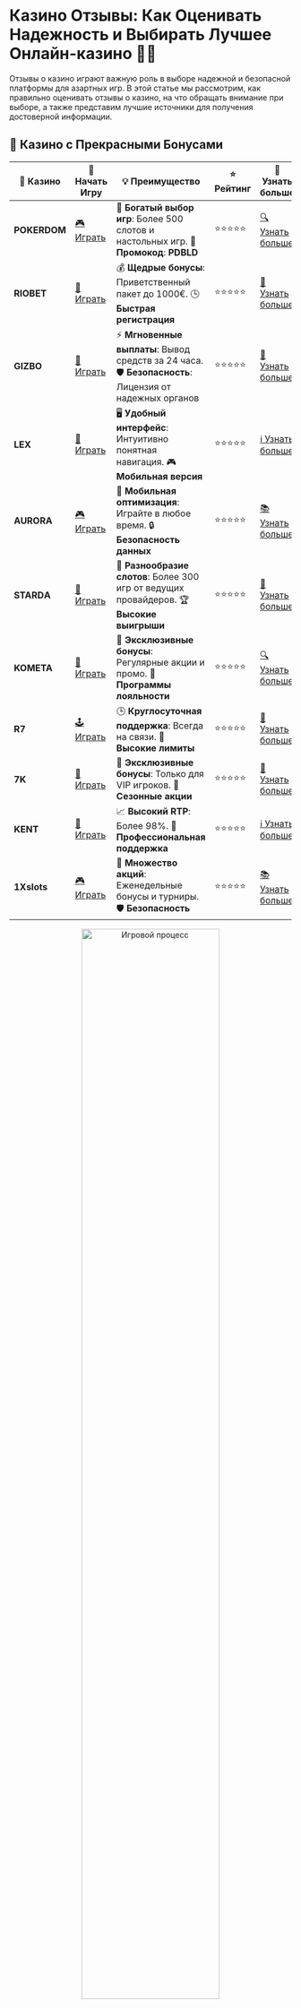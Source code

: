 # Казино Отзывы: Как Оценивать Надежность и Выбирать Лучшее Онлайн-казино 🎰📝

Отзывы о казино играют важную роль в выборе надежной и безопасной платформы для азартных игр. В этой статье мы рассмотрим, как правильно оценивать отзывы о казино, на что обращать внимание при выборе, а также представим лучшие источники для получения достоверной информации.

## 🌟 Казино с Прекрасными Бонусами

| 🎲 **Казино** | 🔗 **Начать Игру** | 💡 **Преимущество** | ⭐ **Рейтинг** | 🔗 **Узнать больше** |
|--------------|---------------------|---------------------|----------------|----------------------|
| **POKERDOM**  | [🎮 Играть](https://brandplay.link/4k77v2yx) | 🎉 **Богатый выбор игр**: Более 500 слотов и настольных игр. 🎁 **Промокод**: **PDBLD** | ⭐⭐⭐⭐⭐ | [🔍 Узнать больше](https://brandplay.link/4k77v2yx) |
| **RIOBET**    | [🎰 Играть](https://brandplay.link/7xBLTPyj) | 💰 **Щедрые бонусы**: Приветственный пакет до 1000€. 🕒 **Быстрая регистрация** | ⭐⭐⭐⭐⭐ | [📖 Узнать больше](https://brandplay.link/7xBLTPyj) |
| **GIZBO**     | [🎲 Играть](https://brandplay.link/bprXw4YV) | ⚡ **Мгновенные выплаты**: Вывод средств за 24 часа. 🛡️ **Безопасность**: Лицензия от надежных органов | ⭐⭐⭐⭐⭐ | [📝 Узнать больше](https://brandplay.link/bprXw4YV) |
| **LEX**       | [🤑 Играть](https://brandplay.link/zW4hdDFV) | 🖥️ **Удобный интерфейс**: Интуитивно понятная навигация. 🎮 **Мобильная версия** | ⭐⭐⭐⭐⭐ | [ℹ️ Узнать больше](https://brandplay.link/zW4hdDFV) |
| **AURORA**    | [🎮 Играть](https://10trafic-stat2.com/click/668546556bcc6313411604bd/6766/13032/subaccount) | 📱 **Мобильная оптимизация**: Играйте в любое время. 🔒 **Безопасность данных** | ⭐⭐⭐⭐⭐ | [📚 Узнать больше](https://10trafic-stat2.com/click/668546556bcc6313411604bd/6766/13032/subaccount) |
| **STARDА**    | [🎯 Играть](https://brandplay.link/fB7xwRFL) | 🎰 **Разнообразие слотов**: Более 300 игр от ведущих провайдеров. 🏆 **Высокие выигрыши** | ⭐⭐⭐⭐⭐ | [🔎 Узнать больше](https://brandplay.link/fB7xwRFL) |
| **KOMETA**    | [🎰 Играть](https://brandplay.link/8ZymQJV8) | 🎁 **Эксклюзивные бонусы**: Регулярные акции и промо. 🔄 **Программы лояльности** | ⭐⭐⭐⭐⭐ | [🔍 Узнать больше](https://brandplay.link/8ZymQJV8) |
| **R7**        | [🕹️ Играть](https://brandplay.link/bMd3Yjsw) | 🕒 **Круглосуточная поддержка**: Всегда на связи. 💸 **Высокие лимиты** | ⭐⭐⭐⭐⭐ | [📖 Узнать больше](https://brandplay.link/bMd3Yjsw) |
| **7K**        | [🎲 Играть](https://brandplay.link/BvQyFShp) | 🌟 **Эксклюзивные бонусы**: Только для VIP игроков. 🎉 **Сезонные акции** | ⭐⭐⭐⭐⭐ | [📝 Узнать больше](https://brandplay.link/BvQyFShp) |
| **KENT**      | [🤑 Играть](https://brandplay.link/Fv2WP3js) | 📈 **Высокий RTP**: Более 98%. 💼 **Профессиональная поддержка** | ⭐⭐⭐⭐⭐ | [ℹ️ Узнать больше](https://brandplay.link/Fv2WP3js) |
| **1Xslots**   | [🎮 Играть](https://brandplay.link/hSB1khtr) | 🎉 **Множество акций**: Еженедельные бонусы и турниры. 🛡️ **Безопасность** | ⭐⭐⭐⭐⭐ | [📚 Узнать больше](https://brandplay.link/hSB1khtr) |

<div align="center"> <img src="https://i.pinimg.com/originals/1d/b3/25/1db325483acbe642c6d4e6fdd73a4988.gif" alt="Игровой процесс" width="70%"> </div>
---

## 🚀 Быстрые Выигрыши и Поддержка

| 🎲 **Казино** | 🔗 **Начать Игру** | 💡 **Преимущество** | ⭐ **Рейтинг** | 🔗 **Узнать больше** |
|--------------|---------------------|---------------------|----------------|----------------------|
| **GAMA**      | [🎯 Играть](https://brandplay.link/j6NMKsDz) | 🔍 **Интуитивный интерфейс**: Легкость использования. 🏅 **Престижные турниры** | ⭐⭐⭐⭐☆ | [🔎 Узнать больше](https://brandplay.link/j6NMKsDz) |
| **ONION**     | [🎰 Играть](https://brandplay.link/zBGRVpQ9) | 🤑 **Низкие ставки**: Идеально для начинающих. 🔄 **Быстрые выводы** | ⭐⭐⭐⭐☆ | [🔍 Узнать больше](https://brandplay.link/zBGRVpQ9) |
| **ЧЕМПИОН**   | [🕹️ Играть](https://temon-gter.cfd/go/lRq?p80412p304504pcc44t17455) | 🏅 **Лояльная программа**: Награды за активность. 🎁 **Ежемесячные бонусы** | ⭐⭐⭐⭐☆ | [📖 Узнать больше](https://temon-gter.cfd/go/lRq?p80412p304504pcc44t17455) |
| **VAVADA**    | [🎲 Играть](https://vavadapartner.pro/?promo=ea5c9275-6854-4505-94fc-95ab18221945-linkb2) | 🚀 **Быстрая регистрация**: Начните играть мгновенно. 🔐 **Безопасные транзакции** | ⭐⭐⭐⭐☆ | [📝 Узнать больше](https://vavadapartner.pro/?promo=ea5c9275-6854-4505-94fc-95ab18221945-linkb2) |
| **FRIENDS**   | [🤑 Играть](https://gofriends.mba/linkb2) | 🤝 **Социальные игры**: Играйте с друзьями. 🌐 **Мультиплатформенность** | ⭐⭐⭐⭐☆ | [ℹ️ Узнать больше](https://gofriends.mba/linkb2) |
| **1WIN**      | [🎮 Играть](https://brandplay.link/smXVpBbG) | 🏆 **Спортивные ставки**: Широкий выбор видов спорта. 💵 **Высокие коэффициенты** | ⭐⭐⭐⭐☆ | [📚 Узнать больше](https://brandplay.link/smXVpBbG) |
| **DRIP**      | [🎯 Играть](https://drp-ircp01.com/c07e6a3db) | 🌐 **Инновационные игры**: Новейшие игровые технологии. 🛡️ **Высокая безопасность** | ⭐⭐⭐⭐☆ | [🔎 Узнать больше](https://drp-ircp01.com/c07e6a3db) |
| **JOYCASINO** | [🎰 Играть](https://rpc30.call2me.pro/?/ru/registration?apkpop=0&partner=p24970p3291217pc98f) | 🎁 **Приятные бонусы**: Ежедневные акции и подарки. 🕹️ **Разнообразие игр** | ⭐⭐⭐⭐☆ | [🔍 Узнать больше](https://rpc30.call2me.pro/?/ru/registration?apkpop=0&partner=p24970p3291217pc98f) |
| **PLAYFORTUNA** | [🎮 Играть](https://fortunapromo.net/alt/playfortuna/registration?0dc4a9362a71feb7e3f165fb8e766f70) | 🎉 **Регулярные акции**: Бонусы, фриспины и многое другое. 🏅 **Турниры** | ⭐⭐⭐⭐☆ | [📚 Узнать больше](https://fortunapromo.net/alt/playfortuna/registration?0dc4a9362a71feb7e3f165fb8e766f70) |
| **SYKAA**     | [🤑 Играть](https://s-two-way.com/?source=linkb2&pid=30697) | 💸 **Доступные ставки**: Идеально для новичков. 🎁 **Щедрые бонусы** | ⭐⭐⭐⭐☆ | [🔍 Узнать больше](https://s-two-way.com/?source=linkb2&pid=30697) |

<div align="center"> <img src="https://i.pinimg.com/originals/1d/b3/25/1db325483acbe642c6d4e6fdd73a4988.gif" alt="Игровой процесс" width="70%"> </div>

![Казино Отзывы](https://i.pinimg.com/originals/a9/29/6e/a9296ea1cf6a7c20a985e593451f0323.png)

## Что Такое Казино Отзывы? 🧐

Казино отзывы — это мнения и оценки реальных игроков о различных онлайн-казино. Они могут включать информацию о качестве обслуживания, разнообразии игр, бонусах, методах оплаты и выводе средств, а также о безопасности и честности казино.

### Виды Казино Отзывов 📋

1. **Текстовые Отзывы** 📝  
   Подробные описания опыта игроков, включая плюсы и минусы казино.

2. **Видео Отзывы** 🎥  
   Видеообзоры и рекомендации от блогеров и стримеров.

3. **Рейтинги и Сравнения** 📊  
   Сводные оценки различных казино по нескольким критериям.

## Почему Важно Читать Отзывы о Казино? 🎯

1. **Определение Надежности** 🔒  
   Отзывы помогают понять, насколько казино надежно и безопасно для игры.

2. **Оценка Ассортимента Игр** 🎮  
   Узнайте, какие игры предлагает казино и насколько они разнообразны.

3. **Информация о Бонусах** 🎁  
   Понять, насколько выгодны бонусные предложения и условия их отыгрыша.

4. **Качество Поддержки Клиентов** 📞  
   Оценить, насколько оперативно и профессионально казино отвечает на вопросы игроков.

## Как Оценивать Отзывы о Казино? 🕵️‍♂️

### 1. **Честность и Прозрачность** ✨

Ищите отзывы, которые предоставляют честную и объективную информацию. Избегайте отзывов, которые выглядят слишком положительно или негативно без конкретных оснований.

### 2. **Количество Отзывов** 📈

Большое количество отзывов может свидетельствовать о популярности казино. Однако важно учитывать и качество отзывов, а не только их количество.

### 3. **Разнообразие Источников** 🌐

Читайте отзывы с разных платформ, таких как специализированные сайты, форумы, социальные сети и видеообзоры. Это поможет получить более полную картину о казино.

### 4. **Дата Отзывов** 📅

Проверяйте дату публикации отзывов. Актуальные отзывы важнее, так как они отражают текущую ситуацию в казино.

### 5. **Соотношение Плюсов и Минусов** ⚖️

Отличные отзывы обычно содержат как положительные, так и отрицательные аспекты. Это показывает, что отзыв основывается на реальном опыте.

## Популярные Источники для Чтения Отзывов о Казино 🌟

### 1. **Специализированные Сайты** 🖥️

Сайты, такие как **Casino.org**, **AskGamblers**, и **Trustpilot**, предлагают подробные обзоры и рейтинги различных онлайн-казино.

### 2. **Форумы и Сообщества** 🗨️

Форумы, такие как **Forum Casinomeister** или группы в социальных сетях, позволяют обсуждать опыт с другими игроками и получать рекомендации.

### 3. **Блоги и Видеообзоры** 🎬

Многие блогеры и стримеры создают контент, посвященный обзорам казино, делясь своим опытом и советами.

### 4. **Отзывы на Сайтах Казино** 🏢

Некоторые казино публикуют отзывы своих игроков на собственных сайтах. Однако стоит быть осторожным, так как эти отзывы могут быть отфильтрованы.

## Лучшие Онлайн-казино по Отзывам в 2024 Году 🏅

### 1. **Pokerdom** 🃏

- **Описание**: Одно из самых популярных казино среди белорусских игроков.
- **Плюсы**: Широкий выбор игр, щедрые бонусы, быстрая поддержка клиентов.
- **Минусы**: Ограниченное количество живых дилеров.

### 2. **Riobet** 🎰

- **Описание**: Казино с отличной репутацией и множеством акций.
- **Плюсы**: Большой ассортимент слотов и настольных игр, регулярные промо-акции.
- **Минусы**: Некоторое количество задержек при выводе средств.

### 3. **Gizbo** 💸

- **Описание**: Новое казино на рынке, быстро завоевавшее популярность.
- **Плюсы**: Щедрые бездепозитные бонусы, разнообразие платежных методов.
- **Минусы**: Относительно небольшой выбор игр с живыми дилерами.

### 4. **LEX** 🎲

- **Описание**: Казино с разнообразным ассортиментом игр и привлекательными бонусами.
- **Плюсы**: Высокий уровень безопасности, удобные методы оплаты, круглосуточная поддержка.
- **Минусы**: Некоторые игры могут быть недоступны в определенных регионах.

### 5. **Kometa** 🌟

- **Описание**: Надежное онлайн-казино с качественным обслуживанием.
- **Плюсы**: Быстрые и безопасные методы вывода, широкий выбор игр.
- **Минусы**: Ограниченные акции для постоянных игроков.

## Советы по Выбору Надежного Казино на Основе Отзывов 💡

1. **Проверяйте Лицензию** 📜  
   Убедитесь, что казино имеет действующую лицензию от авторитетного регулятора.

2. **Читайте Разнообразные Отзывы** 🗨️  
   Не ограничивайтесь одним источником. Читайте отзывы с разных платформ, чтобы получить объективную картину.

3. **Обращайте Внимание на Ответы Казино на Отзывы** 💬  
   Надежные казино активно реагируют на отзывы и решают проблемы игроков.

4. **Оценивайте Ассортимент Игр и Провайдеров** 🎮  
   Выбирайте казино с широким выбором игр от проверенных провайдеров, таких как NetEnt, Microgaming, и другие.

5. **Изучайте Условия Бонусов** 📄  
   Внимательно читайте условия использования бонусов, включая требования по отыгрышу и ограничения на вывод средств.

## Ответственная Игра 🎗️

Игровая деятельность должна оставаться развлечением. Важно соблюдать меры предосторожности:

- **Устанавливайте Лимиты** 💵  
  Определите максимальную сумму, которую готовы потратить на азартные игры, и придерживайтесь её.

- **Не Гонитесь за Потерями** 🚫  
  Если вы проиграли, остановитесь и отдохните.

- **Используйте Инструменты Самоконтроля** 🛑  
  Многие казино предлагают возможность самоисключения и установки лимитов на ставки.

- **Играйте Ответственно** 🎗️  
  Помните, что азартные игры должны приносить удовольствие, а не становиться проблемой.

## Заключение 🎯

Отзывы о казино — это важный инструмент для выбора надежной и безопасной платформы для азартных игр. Читайте разнообразные отзывы, обращайте внимание на лицензии и условия бонусов, и всегда играйте ответственно. Следуя нашим советам, вы сможете наслаждаться азартными играми и минимизировать риски. Удачи и больших выигрышей! 🍀💰

